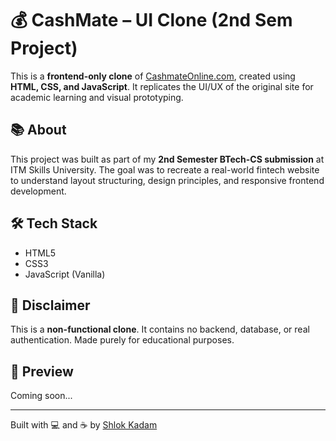 # 💰 CashMate – UI Clone (2nd Sem Project)

This is a **frontend-only clone** of [CashmateOnline.com](https://www.cashmateonline.com/), created using **HTML, CSS, and JavaScript**. It replicates the UI/UX of the original site for academic learning and visual prototyping.

## 📚 About
This project was built as part of my **2nd Semester BTech-CS submission** at ITM Skills University. The goal was to recreate a real-world fintech website to understand layout structuring, design principles, and responsive frontend development.

## 🛠️ Tech Stack
- HTML5
- CSS3
- JavaScript (Vanilla)

## 🚫 Disclaimer
This is a **non-functional clone**. It contains no backend, database, or real authentication. Made purely for educational purposes.

## 📸 Preview
Coming soon...

---

Built with 💻 and ☕ by [Shlok Kadam](https://github.com/Shlokmonster)
